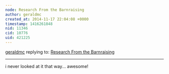```yaml
---
node: Research From the Barnraising
author: geraldmc
created_at: 2014-11-17 22:04:08 +0000
timestamp: 1416261848
nid: 11346
cid: 10776
uid: 421225
---
```




[geraldmc](../profile/geraldmc) replying to: [Research From the Barnraising](../notes/kanarinka/11-17-2014/research-from-the-barnraising)

----
i never looked at it that way... awesome!